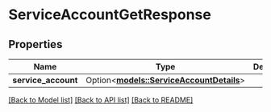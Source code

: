 # ServiceAccountGetResponse

## Properties

Name | Type | Description | Notes
------------ | ------------- | ------------- | -------------
**service_account** | Option<[**models::ServiceAccountDetails**](ServiceAccountDetails.md)> |  | [optional]

[[Back to Model list]](../README.md#documentation-for-models) [[Back to API list]](../README.md#documentation-for-api-endpoints) [[Back to README]](../README.md)


